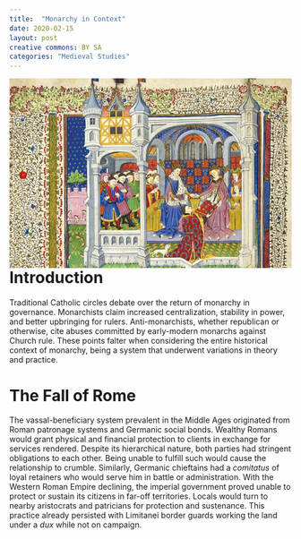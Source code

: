 ```yaml
---
title:  "Monarchy in Context"
date: 2020-02-15
layout: post
creative commons: BY SA
categories: "Medieval Studies"
---
```


<img src="monarchy.png" alt="Saint Hubertus" width = "1000" style="float:right;padding=50px"/>

# Introduction

Traditional Catholic circles debate over the return of monarchy in governance. Monarchists claim increased centralization, stability in power, and better upbringing for rulers. Anti-monarchists, whether republican or otherwise, cite abuses committed by early-modern monarchs against Church rule. These points falter when considering the entire historical context of monarchy, being a system that underwent variations in theory and practice.

# The Fall of Rome

The vassal-beneficiary system prevalent in the Middle Ages originated from Roman patronage systems and Germanic social bonds. Wealthy Romans would grant physical and financial protection to clients in exchange for services rendered. Despite its hierarchical nature, both parties had stringent obligations to each other. Being unable to fulfill such would cause the relationship to crumble. Similarly, Germanic chieftains had a _comitatus_ of loyal retainers who would serve him in battle or administration. With the Western Roman Empire declining, the imperial government proved unable to protect or sustain its citizens in far-off territories. Locals would turn to nearby aristocrats and patricians for protection and sustenance. This practice already persisted with Limitanei border guards working the land under a _dux_ while not on campaign. 
